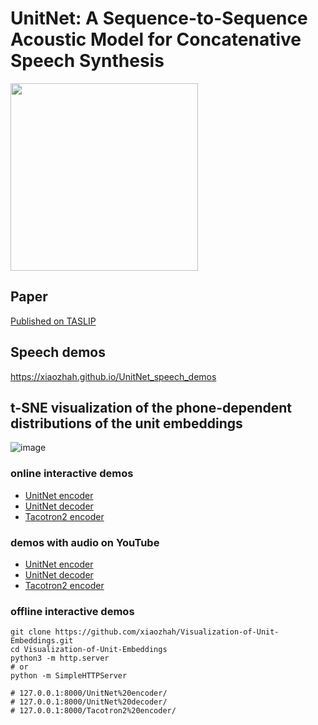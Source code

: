 # UnitNet: A Sequence-to-Sequence Acoustic Model for Concatenative Speech Synthesis
<img src="UnitNet_LOGO.svg" width="300">

## Paper
[Published on TASLIP](https://ieeexplore.ieee.org/abstract/document/9468973)

## Speech demos
https://xiaozhah.github.io/UnitNet_speech_demos

## t-SNE visualization of the phone-dependent distributions of the unit embeddings
![image](vis_unit_embeddings.png)

### online interactive demos
* [UnitNet encoder](https://xiaozhah.github.io/Visualization-of-Unit-Embeddings/UnitNet%20encoder)
* [UnitNet decoder](https://xiaozhah.github.io/Visualization-of-Unit-Embeddings/UnitNet%20decoder)
* [Tacotron2 encoder](https://xiaozhah.github.io/Visualization-of-Unit-Embeddings/Tacotron2%20encoder)

### demos with audio on YouTube
* [UnitNet encoder](https://youtu.be/Jne83LuJ28o)
* [UnitNet decoder](https://youtu.be/xUDTWeyf9Ps)
* [Tacotron2 encoder](https://youtu.be/0Yrf6dRKhd4)

### offline interactive demos
```
git clone https://github.com/xiaozhah/Visualization-of-Unit-Embeddings.git
cd Visualization-of-Unit-Embeddings
python3 -m http.server
# or
python -m SimpleHTTPServer

# 127.0.0.1:8000/UnitNet%20encoder/
# 127.0.0.1:8000/UnitNet%20decoder/
# 127.0.0.1:8000/Tacotron2%20encoder/
```
